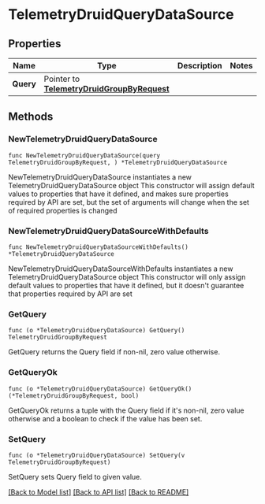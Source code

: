 # TelemetryDruidQueryDataSource

## Properties

Name | Type | Description | Notes
------------ | ------------- | ------------- | -------------
**Query** | Pointer to [**TelemetryDruidGroupByRequest**](telemetry.DruidGroupByRequest.md) |  | 

## Methods

### NewTelemetryDruidQueryDataSource

`func NewTelemetryDruidQueryDataSource(query TelemetryDruidGroupByRequest, ) *TelemetryDruidQueryDataSource`

NewTelemetryDruidQueryDataSource instantiates a new TelemetryDruidQueryDataSource object
This constructor will assign default values to properties that have it defined,
and makes sure properties required by API are set, but the set of arguments
will change when the set of required properties is changed

### NewTelemetryDruidQueryDataSourceWithDefaults

`func NewTelemetryDruidQueryDataSourceWithDefaults() *TelemetryDruidQueryDataSource`

NewTelemetryDruidQueryDataSourceWithDefaults instantiates a new TelemetryDruidQueryDataSource object
This constructor will only assign default values to properties that have it defined,
but it doesn't guarantee that properties required by API are set

### GetQuery

`func (o *TelemetryDruidQueryDataSource) GetQuery() TelemetryDruidGroupByRequest`

GetQuery returns the Query field if non-nil, zero value otherwise.

### GetQueryOk

`func (o *TelemetryDruidQueryDataSource) GetQueryOk() (*TelemetryDruidGroupByRequest, bool)`

GetQueryOk returns a tuple with the Query field if it's non-nil, zero value otherwise
and a boolean to check if the value has been set.

### SetQuery

`func (o *TelemetryDruidQueryDataSource) SetQuery(v TelemetryDruidGroupByRequest)`

SetQuery sets Query field to given value.



[[Back to Model list]](../README.md#documentation-for-models) [[Back to API list]](../README.md#documentation-for-api-endpoints) [[Back to README]](../README.md)


